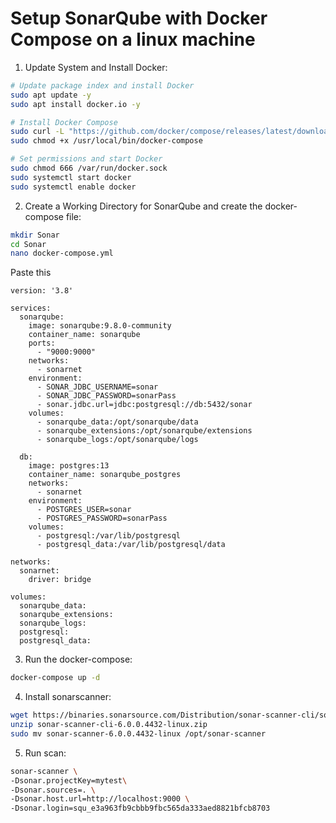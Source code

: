 # Setup SonarQube with Docker Compose on a linux machine

1. Update System and Install Docker:

```bash
# Update package index and install Docker
sudo apt update -y
sudo apt install docker.io -y

# Install Docker Compose
sudo curl -L "https://github.com/docker/compose/releases/latest/download/docker-compose-$(uname -s)-$(uname -m)" -o /usr/local/bin/docker-compose
sudo chmod +x /usr/local/bin/docker-compose

# Set permissions and start Docker
sudo chmod 666 /var/run/docker.sock
sudo systemctl start docker
sudo systemctl enable docker

```
2. Create a Working Directory for SonarQube and create the docker-compose file:

```bash
mkdir Sonar
cd Sonar
nano docker-compose.yml
```
Paste this

```docker-compose
version: '3.8'

services:
  sonarqube:
    image: sonarqube:9.8.0-community
    container_name: sonarqube
    ports:
      - "9000:9000"
    networks:
      - sonarnet
    environment:
      - SONAR_JDBC_USERNAME=sonar
      - SONAR_JDBC_PASSWORD=sonarPass
      - sonar.jdbc.url=jdbc:postgresql://db:5432/sonar
    volumes:
      - sonarqube_data:/opt/sonarqube/data
      - sonarqube_extensions:/opt/sonarqube/extensions
      - sonarqube_logs:/opt/sonarqube/logs

  db:
    image: postgres:13
    container_name: sonarqube_postgres
    networks:
      - sonarnet
    environment:
      - POSTGRES_USER=sonar
      - POSTGRES_PASSWORD=sonarPass
    volumes:
      - postgresql:/var/lib/postgresql
      - postgresql_data:/var/lib/postgresql/data

networks:
  sonarnet:
    driver: bridge

volumes:
  sonarqube_data:
  sonarqube_extensions:
  sonarqube_logs:
  postgresql:
  postgresql_data:
```

3. Run the docker-compose:

```bash
docker-compose up -d
```


4. Install sonarscanner: 

```bash
wget https://binaries.sonarsource.com/Distribution/sonar-scanner-cli/sonar-scanner-cli-6.0.0.4432-linux.zip
unzip sonar-scanner-cli-6.0.0.4432-linux.zip
sudo mv sonar-scanner-6.0.0.4432-linux /opt/sonar-scanner
```

5. Run scan:

```bash
sonar-scanner \
-Dsonar.projectKey=mytest\
-Dsonar.sources=. \
-Dsonar.host.url=http://localhost:9000 \
-Dsonar.login=squ_e3a963fb9cbbb9fbc565da333aed8821bfcb8703
```